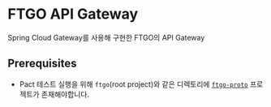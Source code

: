 # FTGO API Gateway

Spring Cloud Gateway를 사용해 구현한 FTGO의 API Gateway

## Prerequisites

* Pact 테스트 실행을 위해 `ftgo`(root project)와 같은 디렉토리에 [`ftgo-proto`][ftgo-proto] 프로젝트가 존재해야합니다.

[ftgo-proto]: https://github.com/jangjunha/ftgo-proto/
